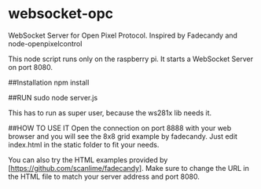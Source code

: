 # websocket-opc
WebSocket Server for Open Pixel Protocol. Inspired by Fadecandy and node-openpixelcontrol

This node script runs only on the raspberry pi.
It starts a WebSocket Server on port 8080.

##Installation
npm install

##RUN
sudo node server.js

This has to run as super user, because the ws281x lib needs it.


##HOW TO USE IT
Open the connection on port 8888 with your web browser and you will see the 8x8 grid example by fadecandy.
Just edit index.html in the static folder to fit your needs.


You can also  try the HTML examples provided by [https://github.com/scanlime/fadecandy]. Make sure to change the URL in the HTML file to match your server address and port 8080.
